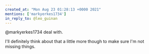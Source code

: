 ```yaml
---
created_at: "Mon Aug 23 01:28:13 +0000 2021"
mentions: ['markyerkes1734']
in_reply_to: @leo_guinan
---
```


@markyerkes1734 deal with. 

I'll definitely think about that a little more though to make sure I'm not missing things.